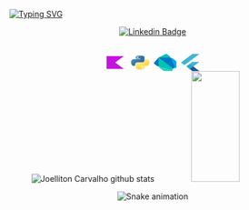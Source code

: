 [![Typing SVG](https://readme-typing-svg.herokuapp.com/?color=00bfbf&size=35&center=true&vCenter=true&width=1000&lines=Olá!+Sou+o+Joelliton+Carvalho;Dev;Engenheiro+de+Software;Seja+Bem+Vindo!+:%29)](https://git.io/typing-svg)

<div align="center">
  
[![Linkedin Badge](https://img.shields.io/badge/-Joelliton%20Carvalho-6633cc?style=flat-square&logo=Linkedin&logoColor=white&link=https://www.linkedin.com/in/joelliton-carvalho-5bb59633/)](https://www.linkedin.com/in/joelliton-carvalho-5bb59633/) 
  
</div>

<div align="center"> 
<div style="display: inline_block"><br>
  <img align="center" alt="Joelliton-Kotlin" height="30" width="40" src="https://raw.githubusercontent.com/devicons/devicon/master/icons/kotlin/kotlin-plain.svg">
  <img align="center" alt="Joelliton-Python" height="30" width="40" src="https://raw.githubusercontent.com/devicons/devicon/master/icons/python/python-original.svg">
  <img align="center" alt="Joelliton-Dart" height="30" width="40" src="https://raw.githubusercontent.com/devicons/devicon/master/icons/dart/dart-original.svg">
  <img align="center" alt="Joelliton-Flutter" height="30" width="40" src="https://raw.githubusercontent.com/devicons/devicon/master/icons/flutter/flutter-original.svg">
 
  
</div>

<div align="center">  
  <img width="49%" height="195px" src="https://github-readme-stats.vercel.app/api?username=JoellitonCarvalho&show_icons=true&count_private=true&hide_border=true&title_color=00bfbf&icon_color=00bfbf&text_color=c9d1d9&bg_color=0d1117" alt="Joelliton Carvalho github stats" /> 
  <img width="41%" height="195px" src="https://github-readme-stats.vercel.app/api/top-langs/?username=JoellitonCarvalho&layout=compact&hide_border=true&title_color=00bfbf&text_color=00bfbf&bg_color=0d1117" />

</div>

   ![Snake animation](https://github.com/joellitoncarvalho/joellitoncarvalho/blob/output/github-contribution-grid-snake.svg)
</div>
